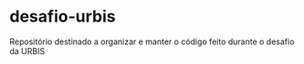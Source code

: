# desafio-urbis
Repositório destinado a organizar e manter o código feito durante o desafio da URBIS 
